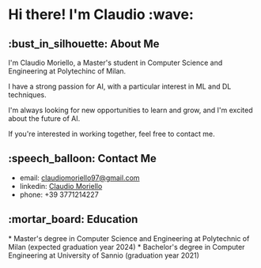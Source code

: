 <h1>Hi there! I'm Claudio :wave:</h1>

<h2>:bust_in_silhouette: About Me</h2>

I'm Claudio Moriello, a Master's student in Computer Science and Engineering at Polytechinc of Milan. 

I have a strong passion for AI, with a particular interest in ML and DL techniques.

I'm always looking for new opportunities to learn and grow, and I'm excited about the future of AI. 

If you're interested in working together, feel free to contact me.

<h2>:speech_balloon: Contact Me</h2>

* email: claudiomoriello97@gmail.com
* linkedin: [Claudio Moriello](https://www.linkedin.com/in/claudio-moriello-9308bb165/)
* phone: +39 3771214227

<h2>:mortar_board: Education</h2>
* Master's degree in Computer Science and Engineering at Polytechnic of Milan (expected graduation year 2024)
* Bachelor's degree in Computer Engineering at University of Sannio (graduation year 2021)
